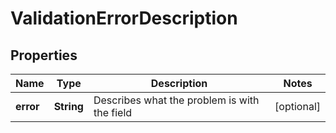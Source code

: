

# ValidationErrorDescription

## Properties

Name | Type | Description | Notes
------------ | ------------- | ------------- | -------------
**error** | **String** | Describes what the problem is with the field |  [optional]



